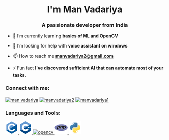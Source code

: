<h1 align="center">I'm Man Vadariya</h1>
<h3 align="center">A passionate developer from India</h3>

- 🌱 I’m currently learning **basics of ML and OpenCV**

- 🤝 I’m looking for help with **voice assistant on windows**

- 📫 How to reach me **manvadariya2@gmail.com**

- ⚡ Fun fact **I've discovered sufficient AI that can automate most of your tasks.**

<h3 align="left">Connect with me:</h3>
<p align="left">
<a href="https://www.linkedin.com/in/man-vadariya-468624287/" target="blank"><img align="center" src="https://raw.githubusercontent.com/rahuldkjain/github-profile-readme-generator/master/src/images/icons/Social/linked-in-alt.svg" alt="man vadariya" height="30" width="40" /></a>
<a href="https://www.hackerrank.com/profile/manvadariya2" target="blank"><img align="center" src="https://raw.githubusercontent.com/rahuldkjain/github-profile-readme-generator/master/src/images/icons/Social/hackerrank.svg" alt="manvadariya2" height="30" width="40" /></a>
<a href="https://leetcode.com/u/manvadariya1/" target="blank"><img align="center" src="https://raw.githubusercontent.com/rahuldkjain/github-profile-readme-generator/master/src/images/icons/Social/leet-code.svg" alt="manvadariya1" height="30" width="40" /></a>
</p>

<h3 align="left">Languages and Tools:</h3>
<p align="left"> <a href="https://www.cprogramming.com/" target="_blank" rel="noreferrer"> <img src="https://raw.githubusercontent.com/devicons/devicon/master/icons/c/c-original.svg" alt="c" width="40" height="40"/> </a> <a href="https://www.w3schools.com/cpp/" target="_blank" rel="noreferrer"> <img src="https://raw.githubusercontent.com/devicons/devicon/master/icons/cplusplus/cplusplus-original.svg" alt="cplusplus" width="40" height="40"/> </a> <a href="https://opencv.org/" target="_blank" rel="noreferrer"> <img src="https://www.vectorlogo.zone/logos/opencv/opencv-icon.svg" alt="opencv" width="40" height="40"/> </a> <a href="https://www.php.net" target="_blank" rel="noreferrer"> <img src="https://raw.githubusercontent.com/devicons/devicon/master/icons/php/php-original.svg" alt="php" width="40" height="40"/> </a> <a href="https://www.python.org" target="_blank" rel="noreferrer"> <img src="https://raw.githubusercontent.com/devicons/devicon/master/icons/python/python-original.svg" alt="python" width="40" height="40"/> </a> </p>
